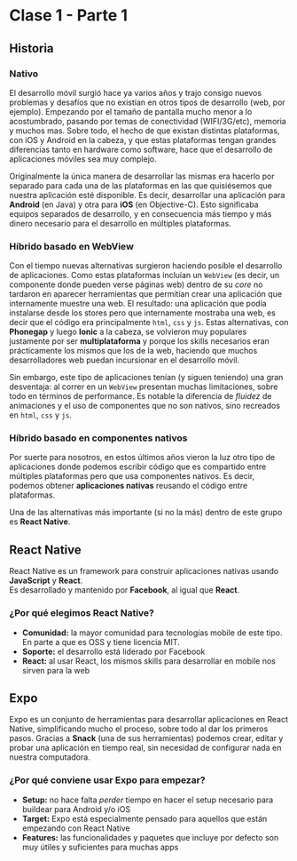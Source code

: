 # Clase 1 - Parte 1

## Historia

### Nativo

El desarrollo móvil surgió hace ya varios años y trajo consigo nuevos problemas y desafíos que no existían en otros tipos de desarrollo (web, por ejemplo).
Empezando por el tamaño de pantalla mucho menor a lo acostumbrado, pasando por temas de conectividad (WIFI/3G/etc), memoria y muchos mas.
Sobre todo, el hecho de que existan distintas plataformas, con iOS y Android en la cabeza, y que estas plataformas tengan grandes diferencias tanto en hardware como software, hace que el desarrollo de aplicaciones móviles sea muy complejo.

Originalmente la única manera de desarrollar las mismas era hacerlo por separado para cada una de las plataformas en las que quisiésemos que nuestra aplicación esté disponible. Es decir, desarrollar una aplicación para **Android** (en Java) y otra para **iOS** (en Objective-C).
Esto significaba equipos separados de desarrollo, y en consecuencia más tiempo y más dinero necesario para el desarrollo en múltiples plataformas.

### Híbrido basado en WebView

Con el tiempo nuevas alternativas surgieron haciendo posible el desarrollo de aplicaciones. Como estas plataformas incluían un `WebView` (es decir, un componente donde pueden verse páginas web) dentro de su _core_ no tardaron en aparecer herramientas que permitían crear una aplicación que internamente muestre una web. El resultado: una aplicación que podía instalarse desde los stores pero que internamente mostraba una web, es decir que el código era principalmente `html`, `css` y `js`. Estas alternativas, con **Phonegap** y luego **Ionic** a la cabeza, se volvieron muy populares justamente por ser **multiplataforma** y porque los skills necesarios eran prácticamente los mismos que los de la web, haciendo que muchos desarrolladores web puedan incursionar en el desarrollo móvil.

Sin embargo, este tipo de aplicaciones tenían (y siguen teniendo) una gran desventaja: al correr en un `WebView` presentan muchas limitaciones, sobre todo en términos de performance. Es notable la diferencia de _fluidez_ de animaciones y el uso de componentes que no son nativos, sino recreados en `html`, `css` y `js`.

### Híbrido basado en componentes nativos

Por suerte para nosotros, en estos últimos años vieron la luz otro tipo de aplicaciones donde podemos escribir código que es compartido entre múltiples plataformas pero que usa componentes nativos. Es decir, podemos obtener **aplicaciones nativas** reusando el código entre plataformas.

Una de las alternativas más importante (si no la más) dentro de este grupo es **React Native**.

## React Native

React Native es un framework para construir aplicaciones nativas usando **JavaScript** y **React**.  
Es desarrollado y mantenido por **Facebook**, al igual que **React**.

### ¿Por qué elegimos React Native?

- **Comunidad:** la mayor comunidad para tecnologías mobile de este tipo. En parte a que es OSS y tiene licencia MIT.
- **Soporte:** el desarrollo está liderado por Facebook
- **React:** al usar React, los mismos skills para desarrollar en mobile nos sirven para la web

## Expo

Expo es un conjunto de herramientas para desarrollar aplicaciones en React Native, simplificando mucho el proceso, sobre todo al dar los primeros pasos.
Gracias a **Snack** (una de sus herramientas) podemos crear, editar y probar una aplicación en tiempo real, sin necesidad de configurar nada en nuestra computadora.

### ¿Por qué conviene usar Expo para empezar?

- **Setup:** no hace falta _perder_ tiempo en hacer el setup necesario para buildear para Android y/o iOS
- **Target:** Expo está especialmente pensado para aquellos que están empezando con React Native
- **Features:** las funcionalidades y paquetes que incluye por defecto son muy útiles y suficientes para muchas apps
